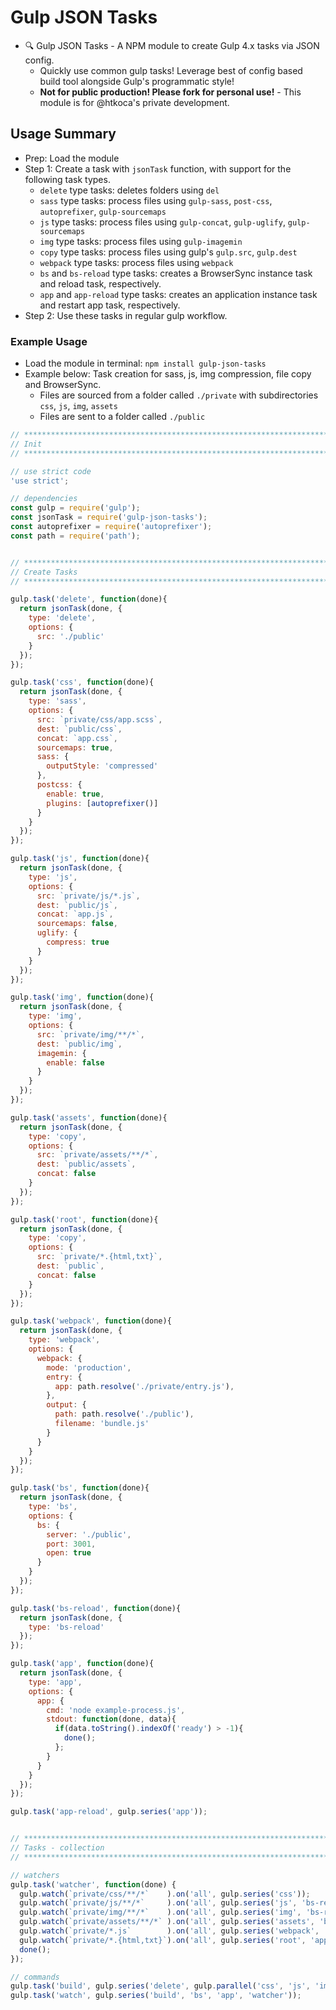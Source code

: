 # Gulp JSON Tasks
- 🔍 Gulp JSON Tasks - A NPM module to create Gulp 4.x tasks via JSON config.
  - Quickly use common gulp tasks! Leverage best of config based build tool alongside Gulp's programmatic style!
  - **Not for public production! Please fork for personal use!** - This module is for @htkoca's private development.

## Usage Summary
- Prep: Load the module
- Step 1: Create a task with `jsonTask` function, with support for the following task types.
  - `delete` type tasks: deletes folders using `del`
  - `sass` type tasks: process files using `gulp-sass`, `post-css`, `autoprefixer`, `gulp-sourcemaps`
  - `js` type tasks: process files using `gulp-concat`, `gulp-uglify`, `gulp-sourcemaps`
  - `img` type tasks: process files using `gulp-imagemin`
  - `copy` type tasks: process files using gulp's `gulp.src`, `gulp.dest`
  - `webpack` type tasks: process files using `webpack`
  - `bs` and `bs-reload` type tasks: creates a BrowserSync instance task and reload task, respectively.
  - `app` and `app-reload` type tasks: creates an application instance task and restart app task, respectively.
- Step 2: Use these tasks in regular gulp workflow.

### Example Usage
- Load the module in terminal: `npm install gulp-json-tasks`
- Example below: Task creation for sass, js, img compression, file copy and BrowserSync.
  - Files are sourced from a folder called `./private` with subdirectories `css`, `js`, `img`, `assets`
  - Files are sent to a folder called `./public`

```js
// ****************************************************************************************************
// Init
// ****************************************************************************************************

// use strict code
'use strict';

// dependencies
const gulp = require('gulp');
const jsonTask = require('gulp-json-tasks');
const autoprefixer = require('autoprefixer');
const path = require('path');


// ****************************************************************************************************
// Create Tasks
// ****************************************************************************************************

gulp.task('delete', function(done){
  return jsonTask(done, {
    type: 'delete',
    options: {
      src: './public'
    }
  });
});

gulp.task('css', function(done){
  return jsonTask(done, {
    type: 'sass',
    options: {
      src: `private/css/app.scss`,
      dest: `public/css`,
      concat: `app.css`,
      sourcemaps: true,
      sass: { 
        outputStyle: 'compressed' 
      },
      postcss: { 
        enable: true, 
        plugins: [autoprefixer()] 
      }
    }
  });
});

gulp.task('js', function(done){
  return jsonTask(done, {
    type: 'js',
    options: {
      src: `private/js/*.js`,
      dest: `public/js`,
      concat: `app.js`,
      sourcemaps: false,
      uglify: { 
        compress: true 
      }
    }
  });
});

gulp.task('img', function(done){
  return jsonTask(done, {
    type: 'img',
    options: {
      src: `private/img/**/*`,
      dest: `public/img`,
      imagemin: { 
        enable: false 
      }
    }
  });
});

gulp.task('assets', function(done){
  return jsonTask(done, {
    type: 'copy',
    options: {
      src: `private/assets/**/*`,
      dest: `public/assets`,
      concat: false
    }
  });
});

gulp.task('root', function(done){
  return jsonTask(done, {
    type: 'copy',
    options: {
      src: `private/*.{html,txt}`,
      dest: `public`,
      concat: false
    }
  });
});

gulp.task('webpack', function(done){
  return jsonTask(done, {
    type: 'webpack',
    options: {
      webpack: {
        mode: 'production',
        entry: {
          app: path.resolve('./private/entry.js'),
        },
        output: {
          path: path.resolve('./public'),
          filename: 'bundle.js'
        }
      }
    }
  });
});

gulp.task('bs', function(done){
  return jsonTask(done, {
    type: 'bs',
    options: {
      bs: {
        server: './public', 
        port: 3001, 
        open: true 
      }
    }
  });
});

gulp.task('bs-reload', function(done){
  return jsonTask(done, {
    type: 'bs-reload'
  });
});

gulp.task('app', function(done){
  return jsonTask(done, {
    type: 'app',
    options: {
      app: {
        cmd: 'node example-process.js',
        stdout: function(done, data){
          if(data.toString().indexOf('ready') > -1){
            done();
          };
        }
      }
    }
  });
});

gulp.task('app-reload', gulp.series('app'));


// ****************************************************************************************************
// Tasks - collection
// ****************************************************************************************************

// watchers
gulp.task('watcher', function(done) {
  gulp.watch(`private/css/**/*`    ).on('all', gulp.series('css'));
  gulp.watch(`private/js/**/*`     ).on('all', gulp.series('js', 'bs-reload'));
  gulp.watch(`private/img/**/*`    ).on('all', gulp.series('img', 'bs-reload'));
  gulp.watch(`private/assets/**/*` ).on('all', gulp.series('assets', 'bs-reload'));
  gulp.watch(`private/*.js`        ).on('all', gulp.series('webpack', 'app-reload', 'bs-reload'));
  gulp.watch(`private/*.{html,txt}`).on('all', gulp.series('root', 'app-reload', 'bs-reload'));
  done();
});

// commands
gulp.task('build', gulp.series('delete', gulp.parallel('css', 'js', 'img', 'assets', 'root', 'webpack')));
gulp.task('watch', gulp.series('build', 'bs', 'app', 'watcher'));
```
